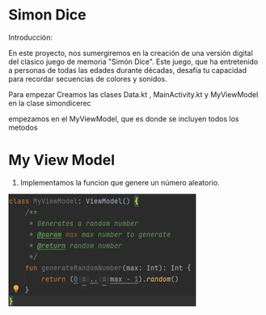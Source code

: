 # Simon Dice

Introducción:

En este proyecto, nos sumergiremos en la creación de una versión digital del clásico juego de memoria "Simón Dice". Este juego, que ha entretenido a personas de todas las edades durante décadas, 
desafía tu capacidad para recordar secuencias de colores y sonidos.

Para empezar Creamos las clases Data.kt , MainActivity.kt y MyViewModel en la clase simondicerec

empezamos en el MyViewModel, que es donde se incluyen todos los metodos

# My View Model

1. Implementamos la funcion que genere un número aleatorio.

![img_2.png](img_2.png)



